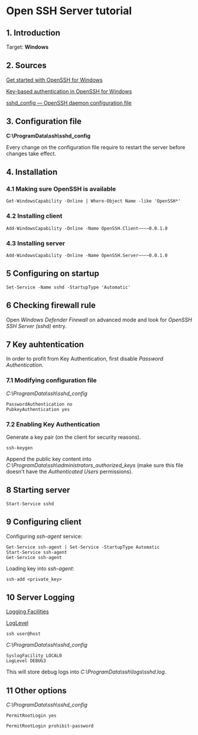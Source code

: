 # Open SSH Server tutorial

## 1. Introduction

Target: **Windows**

## 2. Sources
[Get started with OpenSSH for Windows](https://learn.microsoft.com/en-us/windows-server/administration/openssh/openssh_install_firstuse?tabs=gui)

[Key-based authentication in OpenSSH for Windows](https://learn.microsoft.com/en-us/windows-server/administration/openssh/openssh_keymanagement)

[sshd_config — OpenSSH daemon configuration file](https://man.openbsd.org/sshd_config)

## 3. Configuration file
**C:\ProgramData\ssh\sshd_config**

Every change on the configuration file require to restart the server before changes take effect.

## 4. Installation
### 4.1 Making sure OpenSSH is available
```
Get-WindowsCapability -Online | Where-Object Name -like 'OpenSSH*'
```

### 4.2 Installing client
```
Add-WindowsCapability -Online -Name OpenSSH.Client~~~~0.0.1.0
```

### 4.3 Installing server
```
Add-WindowsCapability -Online -Name OpenSSH.Server~~~~0.0.1.0
```

## 5 Configuring on startup
```
Set-Service -Name sshd -StartupType 'Automatic'
```

## 6 Checking firewall rule
Open *Windows Defender Firewall* on advanced mode and look for *OpenSSH SSH Server (sshd)* entry.

## 7 Key auhtentication
In order to profit from Key Authentication, first disable *Password Authentication*.

### 7.1 Modifying configuration file
*C:\ProgramData\ssh\sshd_config*
```
PasswordAuthentication no
PubkeyAuthentication yes
```

### 7.2 Enabling Key Authentication
Generate a key pair (on the client for security reasons).
```
ssh-keygen
```
Append the public key content into *C:\ProgramData\ssh\administrators_authorized_keys* (make sure this file doesn't have the *Authenticated Users* permissions).

## 8 Starting server
```
Start-Service sshd
```

## 9 Configuring client
Configuring *ssh-agent* service:
```
Get-Service ssh-agent | Set-Service -StartupType Automatic
Start-Service ssh-agent
Get-Service ssh-agent
```

Loading key into *ssh-agent*:
```
ssh-add <private_key>
```

## 10 Server Logging
[Logging Facilities](https://github.com/PowerShell/Win32-OpenSSH/wiki/Logging-Facilities)

[LogLevel](https://man.openbsd.org/sshd_config#LogLevel)
```
ssh user@host
```
*C:\ProgramData\ssh\sshd_config*
```
SyslogFacility LOCAL0
LogLevel DEBUG3
```
This will store debug logs into *C:\ProgramData\ssh\logs\sshd.log*.

## 11 Other options
*C:\ProgramData\ssh\sshd_config*
```
PermitRootLogin yes
```
```
PermitRootLogin prohibit-password
```